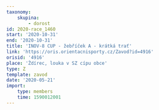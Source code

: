 ```yaml
---
taxonomy:
    skupina:
        - dorost
id: 2020-race_1460
start: '2020-10-31'
end: '2020-10-31'
title: 'INOV-8 CUP - žebříček A - krátká trať'
link: 'https://oris.orientacnisporty.cz/Zavod?id=4916'
orisid: '4916'
place: 'Ždírec, louka v SZ cípu obce'
type: Z
template: zavod
date: '2020-05-21'
import:
    type: members
    time: 1590012001
---
```


